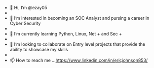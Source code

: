 - 👋 Hi, I’m @ezay05
- 
- 👀 I’m interested in becoming an SOC Analyst and pursing a career in Cyber Security
- 
- 🌱 I’m currently learning Python, Linux, Net + and Sec +
- 
- 💞️ I’m looking to collaborate on Entry level projects that provide the ability to showcase my skills
- 
- 📫 How to reach me ...https://www.linkedin.com/in/ericjohnson853/









<!---
ezay05/ezay05 is a ✨ special ✨ repository because its `README.md` (this file) appears on your GitHub profile.
You can click the Preview link to take a look at your changes.
--->
